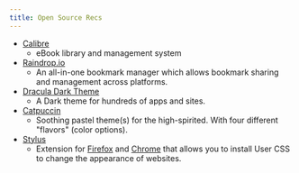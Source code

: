 ```yaml
---
title: Open Source Recs
---
```


- [Calibre](https://calibre-ebook.com)
  - eBook library and management system
- [Raindrop.io](https://github.com/raindropio)
  - An all-in-one bookmark manager which allows bookmark sharing and management across platforms.
- [Dracula Dark Theme](https://draculatheme.com)
  - A Dark theme for hundreds of apps and sites.
- [Catpuccin](https://catppuccin.com)
  - Soothing pastel theme(s) for the high-spirited. With four different
    "flavors" (color options).
- [Stylus](/docs/opensource/stylus/)
  - Extension for [Firefox](https://addons.mozilla.org/firefox/addon/styl-us/)
    and
    [Chrome](https://chrome.google.com/webstore/detail/stylus/clngdbkpkpeebahjckkjfobafhncgmne)
    that allows you to install User CSS to change the appearance of websites.
